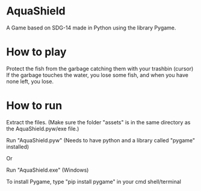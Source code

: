 # AquaShield
A Game based on SDG-14 made in Python using the library Pygame.


# How to play

Protect the fish from the garbage catching them with your trashbin (cursor)
If the garbage touches the water, you lose some fish, and when you have none left, you lose.

# How to run

Extract the files. (Make sure the folder "assets" is in the same directory as the AquaShield.pyw/exe file.)

Run "AquaShield.pyw" (Needs to have python and a library called "pygame" installed)

Or

Run "AquaShield.exe" (Windows)

To install Pygame, type "pip install pygame" in your cmd shell/terminal



